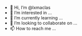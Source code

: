 - 👋 Hi, I’m @lxmaclas
- 👀 I’m interested in ...
- 🌱 I’m currently learning ...
- 💞️ I’m looking to collaborate on ...
- 📫 How to reach me ...

<!---
lxmaclas/lxmaclas is a ✨ special ✨ repository because its `README.md` (this file) appears on your GitHub profile.
You can click the Preview link to take a look at your changes.
--->

